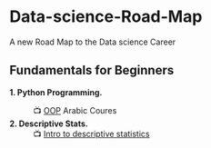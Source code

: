 # Data-science-Road-Map
A new Road Map to the Data science Career

## Fundamentals for Beginners

**1. Python Programming.** <br>

&emsp;&emsp;&emsp;:tv: [OOP](https://www.youtube.com/playlist?list=PLUgz8T_NoattU54gGARPXPmmawQNl-1_T) Arabic Coures <br>
**2. Descriptive Stats.** <br>
&emsp;&emsp;&emsp;:tv: [Intro to descriptive statistics](https://www.udacity.com/course/intro-to-descriptive-statistics--ud827)<br>
